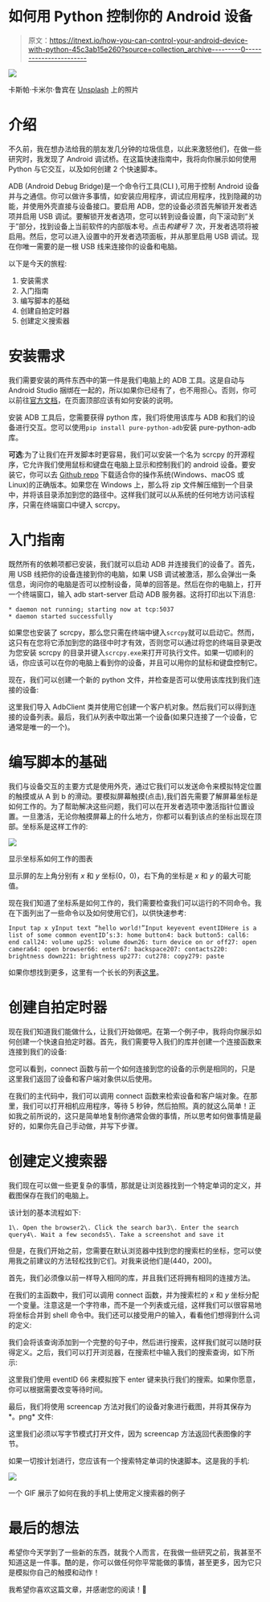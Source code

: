 # 如何用 Python 控制你的 Android 设备

> 原文：<https://itnext.io/how-you-can-control-your-android-device-with-python-45c3ab15e260?source=collection_archive---------0----------------------->

![](img/b47c0600c0b0c62e1af475eec0e2fe6b.png)

卡斯帕·卡米尔·鲁宾在 [Unsplash](https://unsplash.com/s/photos/phone-code?utm_source=unsplash&utm_medium=referral&utm_content=creditCopyText) 上的照片

# 介绍

不久前，我在想办法给我的朋友发几分钟的垃圾信息，以此来激怒他们，在做一些研究时，我发现了 Android 调试桥。在这篇快速指南中，我将向你展示如何使用 Python 与它交互，以及如何创建 2 个快速脚本。

ADB (Android Debug Bridge)是一个命令行工具(CLI ),可用于控制 Android 设备并与之通信。你可以做许多事情，如安装应用程序，调试应用程序，找到隐藏的功能，并使用外壳直接与设备接口。要启用 ADB，您的设备必须首先解锁开发者选项并启用 USB 调试。要解锁开发者选项，您可以转到设备设置，向下滚动到“关于”部分，找到设备上当前软件的内部版本号。点击*构建号* 7 次，开发者选项将被启用。然后，您可以进入设置中的开发者选项面板，并从那里启用 USB 调试。现在你唯一需要的是一根 USB 线来连接你的设备和电脑。

以下是今天的旅程:

1.  安装需求
2.  入门指南
3.  编写脚本的基础
4.  创建自拍定时器
5.  创建定义搜索器

# 安装需求

我们需要安装的两件东西中的第一件是我们电脑上的 ADB 工具。这是自动与 Android Studio 捆绑在一起的，所以如果你已经有了，也不用担心。否则，你可以前往[官方文档](https://developer.android.com/studio/command-line/adb)，在页面顶部应该有如何安装的说明。

安装 ADB 工具后，您需要获得 python 库，我们将使用该库与 ADB 和我们的设备进行交互。您可以使用`pip install pure-python-adb`安装 pure-python-adb 库。

**可选**:为了让我们在开发脚本时更容易，我们可以安装一个名为 scrcpy 的开源程序，它允许我们使用鼠标和键盘在电脑上显示和控制我们的 android 设备。要安装它，你可以去 [Github repo](https://github.com/Genymobile/scrcpy) 下载适合你的操作系统(Windows、macOS 或 Linux)的正确版本。如果您在 Windows 上，那么将 zip 文件解压缩到一个目录中，并将该目录添加到您的路径中。这样我们就可以从系统的任何地方访问该程序，只需在终端窗口中键入 scrcpy。

# 入门指南

既然所有的依赖项都已安装，我们就可以启动 ADB 并连接我们的设备了。首先，用 USB 线把你的设备连接到你的电脑，如果 USB 调试被激活，那么会弹出一条信息，询问你的电脑是否可以控制设备，简单的回答是。然后在你的电脑上，打开一个终端窗口，输入 adb start-server 启动 ADB 服务器。这将打印出以下消息:

```
* daemon not running; starting now at tcp:5037
* daemon started successfully
```

如果您也安装了 scrcpy，那么您只需在终端中键入`scrcpy`就可以启动它。然而，这只有在您将它添加到您的路径中时才有效，否则您可以通过将您的终端目录更改为您安装 scrcpy 的目录并键入`scrcpy.exe`来打开可执行文件。如果一切顺利的话，你应该可以在你的电脑上看到你的设备，并且可以用你的鼠标和键盘控制它。

现在，我们可以创建一个新的 python 文件，并检查是否可以使用该库找到我们连接的设备:

这里我们导入 AdbClient 类并使用它创建一个客户机对象。然后我们可以得到连接的设备列表。最后，我们从列表中取出第一个设备(如果只连接了一个设备，它通常是唯一的一个)。

# 编写脚本的基础

我们与设备交互的主要方式是使用外壳，通过它我们可以发送命令来模拟特定位置的触摸或从 A 到 b 的滑动。要模拟屏幕触摸(点击),我们首先需要了解屏幕坐标是如何工作的。为了帮助解决这些问题，我们可以在开发者选项中激活指针位置设置。一旦激活，无论你触摸屏幕上的什么地方，你都可以看到该点的坐标出现在顶部。坐标系是这样工作的:

![](img/77f0cd0d86b309c4f831661049c2e277.png)

显示坐标系如何工作的图表

显示屏的左上角分别有 *x* 和 *y* 坐标(0，0)，右下角的坐标是 *x* 和 *y* 的最大可能值。

现在我们知道了坐标系是如何工作的，我们需要检查我们可以运行的不同命令。我在下面列出了一些命令以及如何使用它们，以供快速参考:

```
Input tap x yInput text “hello world!”Input keyevent eventIDHere is a list of some common eventID’s:3: home button4: back button5: call6: end call24: volume up25: volume down26: turn device on or off27: open camera64: open browser66: enter67: backspace207: contacts220: brightness down221: brightness up277: cut278: copy279: paste
```

如果你想找到更多，这里有一个长长的列表[这里](https://forum.xda-developers.com/t/q-adb-input-keyevent-for-long-press-on-power-button.2063741/post-64890206)。

# 创建自拍定时器

现在我们知道我们能做什么，让我们开始做吧。在第一个例子中，我将向你展示如何创建一个快速自拍定时器。首先，我们需要导入我们的库并创建一个连接函数来连接到我们的设备:

您可以看到，connect 函数与前一个如何连接到您的设备的示例是相同的，只是这里我们返回了设备和客户端对象供以后使用。

在我们的主代码中，我们可以调用 connect 函数来检索设备和客户端对象。在那里，我们可以打开相机应用程序，等待 5 秒钟，然后拍照。真的就这么简单！正如我之前所说的，这只是简单地复制你通常会做的事情，所以思考如何做事情是最好的，如果你先自己手动做，并写下步骤。

# 创建定义搜索器

我们现在可以做一些更复杂的事情，那就是让浏览器找到一个特定单词的定义，并截图保存在我们的电脑上。

该计划的基本流程如下:

```
1\. Open the browser2\. Click the search bar3\. Enter the search query4\. Wait a few seconds5\. Take a screenshot and save it
```

但是，在我们开始之前，您需要在默认浏览器中找到您的搜索栏的坐标，您可以使用我之前建议的方法轻松找到它们。对我来说他们是(440，200)。

首先，我们必须像以前一样导入相同的库，并且我们还将拥有相同的连接方法。

在我们的主函数中，我们可以调用 connect 函数，并为搜索栏的 *x* 和 *y* 坐标分配一个变量。注意这是一个字符串，而不是一个列表或元组，这样我们可以很容易地将坐标合并到 shell 命令中。我们还可以接受用户的输入，看看他们想得到什么词的定义:

我们会将该查询添加到一个完整的句子中，然后进行搜索，这样我们就可以随时获得定义。之后，我们可以打开浏览器，在搜索栏中输入我们的搜索查询，如下所示:

这里我们使用 eventID 66 来模拟按下 enter 键来执行我们的搜索。如果你愿意，你可以根据需要改变等待时间。

最后，我们将使用 screencap 方法对我们的设备对象进行截图，并将其保存为*。png* 文件:

这里我们必须以写字节模式打开文件，因为 screencap 方法返回代表图像的字节。

如果一切按计划进行，您应该有一个搜索特定单词的快速脚本。这是我的手机:

![](img/51eb98fc4e94756c87d514f3c38ae08c.png)

一个 GIF 展示了如何在我的手机上使用定义搜索器的例子

# 最后的想法

希望你今天学到了一些新的东西，就我个人而言，在我做一些研究之前，我甚至不知道这是一件事。酷的是，你可以做任何你平常能做的事情，甚至更多，因为它只是模拟你自己的触摸和动作！

我希望你喜欢这篇文章，并感谢您的阅读！💖
